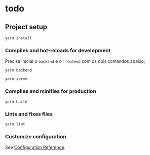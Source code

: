 # todo

## Project setup
```
yarn install
```

### Compiles and hot-reloads for development

Precisa iniciar o `backend` e o `frontend` com os dois comandos abaixo;
```
yarn backend
```
```
yarn serve
```

### Compiles and minifies for production
```
yarn build
```

### Lints and fixes files
```
yarn lint
```

### Customize configuration
See [Configuration Reference](https://cli.vuejs.org/config/).
